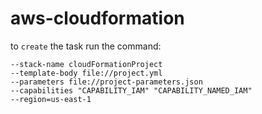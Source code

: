 # aws-cloudformation
to ```create``` the task run the command:

```aws cloudformation create-stack 
--stack-name cloudFormationProject 
--template-body file://project.yml  
--parameters file://project-parameters.json 
--capabilities "CAPABILITY_IAM" "CAPABILITY_NAMED_IAM" 
--region=us-east-1
```

